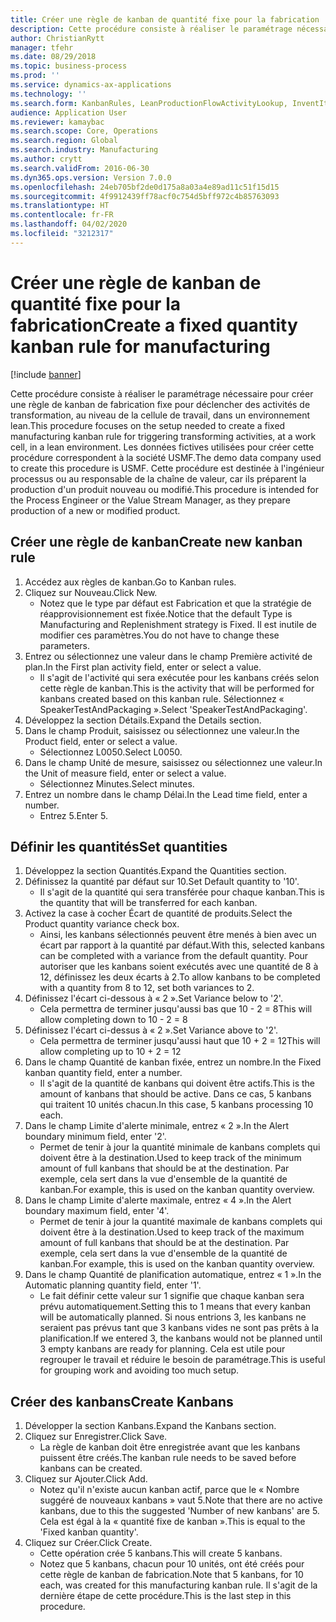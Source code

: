 ```yaml
---
title: Créer une règle de kanban de quantité fixe pour la fabrication
description: Cette procédure consiste à réaliser le paramétrage nécessaire pour créer une règle de kanban de fabrication fixe pour déclencher des activités de transformation, au niveau de la cellule de travail, dans un environnement lean.
author: ChristianRytt
manager: tfehr
ms.date: 08/29/2018
ms.topic: business-process
ms.prod: ''
ms.service: dynamics-ax-applications
ms.technology: ''
ms.search.form: KanbanRules, LeanProductionFlowActivityLookup, InventItemIdLookupSimple, UnitOfMeasureLookup, KanbanCreate
audience: Application User
ms.reviewer: kamaybac
ms.search.scope: Core, Operations
ms.search.region: Global
ms.search.industry: Manufacturing
ms.author: crytt
ms.search.validFrom: 2016-06-30
ms.dyn365.ops.version: Version 7.0.0
ms.openlocfilehash: 24eb705bf2de0d175a8a03a4e89ad11c51f15d15
ms.sourcegitcommit: 4f9912439ff78acf0c754d5bff972c4b85763093
ms.translationtype: HT
ms.contentlocale: fr-FR
ms.lasthandoff: 04/02/2020
ms.locfileid: "3212317"
---
```

# <a name="create-a-fixed-quantity-kanban-rule-for-manufacturing"></a><span data-ttu-id="72f5a-103">Créer une règle de kanban de quantité fixe pour la fabrication</span><span class="sxs-lookup"><span data-stu-id="72f5a-103">Create a fixed quantity kanban rule for manufacturing</span></span>

[!include [banner](../../includes/banner.md)]

<span data-ttu-id="72f5a-104">Cette procédure consiste à réaliser le paramétrage nécessaire pour créer une règle de kanban de fabrication fixe pour déclencher des activités de transformation, au niveau de la cellule de travail, dans un environnement lean.</span><span class="sxs-lookup"><span data-stu-id="72f5a-104">This procedure focuses on the setup needed to create a fixed manufacturing kanban rule for triggering transforming activities, at a work cell, in a lean environment.</span></span> <span data-ttu-id="72f5a-105">Les données fictives utilisées pour créer cette procédure correspondent à la société USMF.</span><span class="sxs-lookup"><span data-stu-id="72f5a-105">The demo data company used to create this procedure is USMF.</span></span> <span data-ttu-id="72f5a-106">Cette procédure est destinée à l'ingénieur processus ou au responsable de la chaîne de valeur, car ils préparent la production d'un produit nouveau ou modifié.</span><span class="sxs-lookup"><span data-stu-id="72f5a-106">This procedure is intended for the Process Engineer or the Value Stream Manager, as they prepare production of a new or modified product.</span></span>


## <a name="create-new-kanban-rule"></a><span data-ttu-id="72f5a-107">Créer une règle de kanban</span><span class="sxs-lookup"><span data-stu-id="72f5a-107">Create new kanban rule</span></span>
1. <span data-ttu-id="72f5a-108">Accédez aux règles de kanban.</span><span class="sxs-lookup"><span data-stu-id="72f5a-108">Go to Kanban rules.</span></span>
2. <span data-ttu-id="72f5a-109">Cliquez sur Nouveau.</span><span class="sxs-lookup"><span data-stu-id="72f5a-109">Click New.</span></span>
    * <span data-ttu-id="72f5a-110">Notez que le type par défaut est Fabrication et que la stratégie de réapprovisionnement est fixée.</span><span class="sxs-lookup"><span data-stu-id="72f5a-110">Notice that the default Type is Manufacturing and Replenishment strategy is Fixed.</span></span> <span data-ttu-id="72f5a-111">Il est inutile de modifier ces paramètres.</span><span class="sxs-lookup"><span data-stu-id="72f5a-111">You do not have to change these parameters.</span></span>  
3. <span data-ttu-id="72f5a-112">Entrez ou sélectionnez une valeur dans le champ Première activité de plan.</span><span class="sxs-lookup"><span data-stu-id="72f5a-112">In the First plan activity field, enter or select a value.</span></span>
    * <span data-ttu-id="72f5a-113">Il s'agit de l'activité qui sera exécutée pour les kanbans créés selon cette règle de kanban.</span><span class="sxs-lookup"><span data-stu-id="72f5a-113">This is the activity that will be performed for kanbans created based on this kanban rule.</span></span>  <span data-ttu-id="72f5a-114">Sélectionnez « SpeakerTestAndPackaging ».</span><span class="sxs-lookup"><span data-stu-id="72f5a-114">Select 'SpeakerTestAndPackaging'.</span></span>  
4. <span data-ttu-id="72f5a-115">Développez la section Détails.</span><span class="sxs-lookup"><span data-stu-id="72f5a-115">Expand the Details section.</span></span>
5. <span data-ttu-id="72f5a-116">Dans le champ Produit, saisissez ou sélectionnez une valeur.</span><span class="sxs-lookup"><span data-stu-id="72f5a-116">In the Product field, enter or select a value.</span></span>
    * <span data-ttu-id="72f5a-117">Sélectionnez L0050.</span><span class="sxs-lookup"><span data-stu-id="72f5a-117">Select L0050.</span></span>  
6. <span data-ttu-id="72f5a-118">Dans le champ Unité de mesure, saisissez ou sélectionnez une valeur.</span><span class="sxs-lookup"><span data-stu-id="72f5a-118">In the Unit of measure field, enter or select a value.</span></span>
    * <span data-ttu-id="72f5a-119">Sélectionnez Minutes.</span><span class="sxs-lookup"><span data-stu-id="72f5a-119">Select minutes.</span></span>  
7. <span data-ttu-id="72f5a-120">Entrez un nombre dans le champ Délai.</span><span class="sxs-lookup"><span data-stu-id="72f5a-120">In the Lead time field, enter a number.</span></span>
    * <span data-ttu-id="72f5a-121">Entrez 5.</span><span class="sxs-lookup"><span data-stu-id="72f5a-121">Enter 5.</span></span>  

## <a name="set-quantities"></a><span data-ttu-id="72f5a-122">Définir les quantités</span><span class="sxs-lookup"><span data-stu-id="72f5a-122">Set quantities</span></span>
1. <span data-ttu-id="72f5a-123">Développez la section Quantités.</span><span class="sxs-lookup"><span data-stu-id="72f5a-123">Expand the Quantities section.</span></span>
2. <span data-ttu-id="72f5a-124">Définissez la quantité par défaut sur 10.</span><span class="sxs-lookup"><span data-stu-id="72f5a-124">Set Default quantity to '10'.</span></span>
    * <span data-ttu-id="72f5a-125">Il s'agit de la quantité qui sera transférée pour chaque kanban.</span><span class="sxs-lookup"><span data-stu-id="72f5a-125">This is the quantity that will be transferred for each kanban.</span></span>  
3. <span data-ttu-id="72f5a-126">Activez la case à cocher Écart de quantité de produits.</span><span class="sxs-lookup"><span data-stu-id="72f5a-126">Select the Product quantity variance check box.</span></span>
    * <span data-ttu-id="72f5a-127">Ainsi, les kanbans sélectionnés peuvent être menés à bien avec un écart par rapport à la quantité par défaut.</span><span class="sxs-lookup"><span data-stu-id="72f5a-127">With this, selected kanbans can be completed with a variance from the default quantity.</span></span>  <span data-ttu-id="72f5a-128">Pour autoriser que les kanbans soient exécutés avec une quantité de 8 à 12, définissez les deux écarts à 2.</span><span class="sxs-lookup"><span data-stu-id="72f5a-128">To allow kanbans to be completed with a quantity from 8 to 12, set both variances to 2.</span></span>  
4. <span data-ttu-id="72f5a-129">Définissez l'écart ci-dessous à « 2 ».</span><span class="sxs-lookup"><span data-stu-id="72f5a-129">Set Variance below to '2'.</span></span>
    * <span data-ttu-id="72f5a-130">Cela permettra de terminer jusqu'aussi bas que 10 - 2 = 8</span><span class="sxs-lookup"><span data-stu-id="72f5a-130">This will allow completing down to 10 - 2 = 8</span></span>  
5. <span data-ttu-id="72f5a-131">Définissez l'écart ci-dessus à « 2 ».</span><span class="sxs-lookup"><span data-stu-id="72f5a-131">Set Variance above to '2'.</span></span>
    * <span data-ttu-id="72f5a-132">Cela permettra de terminer jusqu'aussi haut que 10 + 2 = 12</span><span class="sxs-lookup"><span data-stu-id="72f5a-132">This will allow completing up to 10 + 2 = 12</span></span>  
6. <span data-ttu-id="72f5a-133">Dans le champ Quantité de kanban fixée, entrez un nombre.</span><span class="sxs-lookup"><span data-stu-id="72f5a-133">In the Fixed kanban quantity field, enter a number.</span></span>
    * <span data-ttu-id="72f5a-134">Il s'agit de la quantité de kanbans qui doivent être actifs.</span><span class="sxs-lookup"><span data-stu-id="72f5a-134">This is the amount of kanbans that should be active.</span></span> <span data-ttu-id="72f5a-135">Dans ce cas, 5 kanbans qui traitent 10 unités chacun.</span><span class="sxs-lookup"><span data-stu-id="72f5a-135">In this case, 5 kanbans processing 10 each.</span></span>  
7. <span data-ttu-id="72f5a-136">Dans le champ Limite d'alerte minimale, entrez « 2 ».</span><span class="sxs-lookup"><span data-stu-id="72f5a-136">In the Alert boundary minimum field, enter '2'.</span></span>
    * <span data-ttu-id="72f5a-137">Permet de tenir à jour la quantité minimale de kanbans complets qui doivent être à la destination.</span><span class="sxs-lookup"><span data-stu-id="72f5a-137">Used to keep track of the minimum amount of full kanbans that should be at the destination.</span></span> <span data-ttu-id="72f5a-138">Par exemple, cela sert dans la vue d'ensemble de la quantité de kanban.</span><span class="sxs-lookup"><span data-stu-id="72f5a-138">For example, this is used on the kanban quantity overview.</span></span>  
8. <span data-ttu-id="72f5a-139">Dans le champ Limite d'alerte maximale, entrez « 4 ».</span><span class="sxs-lookup"><span data-stu-id="72f5a-139">In the Alert boundary maximum field, enter '4'.</span></span>
    * <span data-ttu-id="72f5a-140">Permet de tenir à jour la quantité maximale de kanbans complets qui doivent être à la destination.</span><span class="sxs-lookup"><span data-stu-id="72f5a-140">Used to keep track of the maximum amount of full kanbans that should be at the destination.</span></span> <span data-ttu-id="72f5a-141">Par exemple, cela sert dans la vue d'ensemble de la quantité de kanban.</span><span class="sxs-lookup"><span data-stu-id="72f5a-141">For example, this is used on the kanban quantity overview.</span></span>  
9. <span data-ttu-id="72f5a-142">Dans le champ Quantité de planification automatique, entrez « 1 ».</span><span class="sxs-lookup"><span data-stu-id="72f5a-142">In the Automatic planning quantity field, enter '1'.</span></span>
    * <span data-ttu-id="72f5a-143">Le fait définir cette valeur sur 1 signifie que chaque kanban sera prévu automatiquement.</span><span class="sxs-lookup"><span data-stu-id="72f5a-143">Setting this to 1 means that every kanban will be automatically planned.</span></span>   <span data-ttu-id="72f5a-144">Si nous entrions 3, les kanbans ne seraient pas prévus tant que 3 kanbans vides ne sont pas prêts à la planification.</span><span class="sxs-lookup"><span data-stu-id="72f5a-144">If we entered 3, the kanbans would not be planned until 3 empty kanbans are ready for planning.</span></span> <span data-ttu-id="72f5a-145">Cela est utile pour regrouper le travail et réduire le besoin de paramétrage.</span><span class="sxs-lookup"><span data-stu-id="72f5a-145">This is useful for grouping work and avoiding too much setup.</span></span>  

## <a name="create-kanbans"></a><span data-ttu-id="72f5a-146">Créer des kanbans</span><span class="sxs-lookup"><span data-stu-id="72f5a-146">Create Kanbans</span></span>
1. <span data-ttu-id="72f5a-147">Développer la section Kanbans.</span><span class="sxs-lookup"><span data-stu-id="72f5a-147">Expand the Kanbans section.</span></span>
2. <span data-ttu-id="72f5a-148">Cliquez sur Enregistrer.</span><span class="sxs-lookup"><span data-stu-id="72f5a-148">Click Save.</span></span>
    * <span data-ttu-id="72f5a-149">La règle de kanban doit être enregistrée avant que les kanbans puissent être créés.</span><span class="sxs-lookup"><span data-stu-id="72f5a-149">The kanban rule needs to be saved before kanbans can be created.</span></span>  
3. <span data-ttu-id="72f5a-150">Cliquez sur Ajouter.</span><span class="sxs-lookup"><span data-stu-id="72f5a-150">Click Add.</span></span>
    * <span data-ttu-id="72f5a-151">Notez qu'il n'existe aucun kanban actif, parce que le « Nombre suggéré de nouveaux kanbans » vaut 5.</span><span class="sxs-lookup"><span data-stu-id="72f5a-151">Note that there are no active kanbans, due to this the suggested 'Number of new kanbans' are 5.</span></span> <span data-ttu-id="72f5a-152">Cela est égal à la « quantité fixe de kanban ».</span><span class="sxs-lookup"><span data-stu-id="72f5a-152">This is equal to the 'Fixed kanban quantity'.</span></span>  
4. <span data-ttu-id="72f5a-153">Cliquez sur Créer.</span><span class="sxs-lookup"><span data-stu-id="72f5a-153">Click Create.</span></span>
    * <span data-ttu-id="72f5a-154">Cette opération crée 5 kanbans.</span><span class="sxs-lookup"><span data-stu-id="72f5a-154">This will create 5 kanbans.</span></span>  
    * <span data-ttu-id="72f5a-155">Notez que 5 kanbans, chacun pour 10 unités, ont été créés pour cette règle de kanban de fabrication.</span><span class="sxs-lookup"><span data-stu-id="72f5a-155">Note that 5 kanbans, for 10 each, was created for this manufacturing kanban rule.</span></span> <span data-ttu-id="72f5a-156">Il s'agit de la dernière étape de cette procédure.</span><span class="sxs-lookup"><span data-stu-id="72f5a-156">This is the last step in this procedure.</span></span>  

